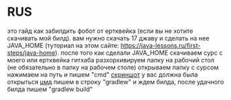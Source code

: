 # RUS
это гайд как забилдить фобот от ертквейка (если вы не хотите скачивать мой билд).
вам нужно скачать 17 джаву и сделать на нее JAVA_HOME (туториал на этом сайте: https://java-lessons.ru/first-steps/java-home).
после того как сделали JAVA_HOME скачиваем сурс с моего или ертквейка гитхаба разхорхивируем папку на рабочий стол (не обязательно в папку на рабочем столе) открываем папку с сурсом нажимаем на путь и пишем "cmd"
[скриншот](https://github.com/user-attachments/assets/18cf5b13-e739-4a9c-8556-2d06d038255b)
у вас должна была открыться [цмд](https://github.com/user-attachments/assets/c666124d-1d11-4e1a-88b1-77a20f94cf89)
пишем в строку "gradlew" и ждем билда, после удачного билда пишем "gradlew build"
